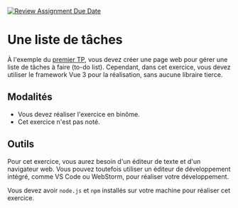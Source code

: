 [![Review Assignment Due Date](https://classroom.github.com/assets/deadline-readme-button-22041afd0340ce965d47ae6ef1cefeee28c7c493a6346c4f15d667ab976d596c.svg)](https://classroom.github.com/a/TkLUj_re)
# Une liste de tâches

À l'exemple du [premier TP](https://github.com/PolytechLyon/3a-isi1-24-25-tp1-todo-list), vous devez créer une page web pour gérer une liste de tâches à faire (to-do list).
Cependant, dans cet exercice, vous devez utiliser le framework Vue 3 pour la réalisation, sans aucune libraire tierce.

## Modalités
- Vous devez réaliser l'exercice en binôme.
- Cet exercice n'est pas noté.

## Outils
Pour cet exercice, vous aurez besoin d'un éditeur de texte et d'un navigateur web.
Vous pouvez toutefois utiliser un éditeur de développement intégré, comme VS Code ou WebStorm, pour réaliser votre développement.

Vous devez avoir `node.js` et `npm` installés sur votre machine pour réaliser cet exercice.

